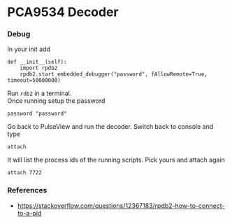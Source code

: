 # PCA9534 Decoder


### Debug 
In your init add
```
def __init__(self):
    import rpdb2
    rpdb2.start_embedded_debugger("password", fAllowRemote=True, timeout=50000000)
```
Run `rdb2` in a terminal.
<br/>
Once running setup the password
```
password "password"
```
Go back to PulseView and run the decoder. Switch back to console and type
```
attach
```
It will list the process ids of the running scripts. Pick yours and attach again
```
attach 7722
```

### References
* https://stackoverflow.com/questions/12367183/rpdb2-how-to-connect-to-a-pid
